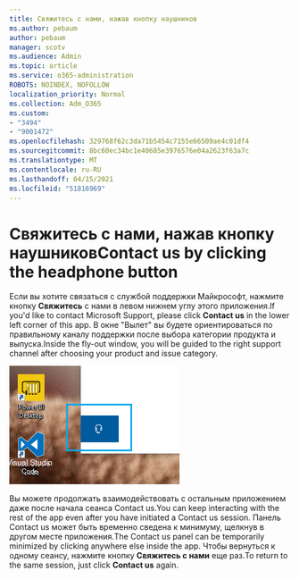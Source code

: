 ```yaml
---
title: Свяжитесь с нами, нажав кнопку наушников
ms.author: pebaum
author: pebaum
manager: scotv
ms.audience: Admin
ms.topic: article
ms.service: o365-administration
ROBOTS: NOINDEX, NOFOLLOW
localization_priority: Normal
ms.collection: Adm_O365
ms.custom:
- "3494"
- "9001472"
ms.openlocfilehash: 329768f62c3da71b5454c7155e66509ae4c01df4
ms.sourcegitcommit: 8bc60ec34bc1e40685e3976576e04a2623f63a7c
ms.translationtype: MT
ms.contentlocale: ru-RU
ms.lasthandoff: 04/15/2021
ms.locfileid: "51816969"
---
```

# <a name="contact-us-by-clicking-the-headphone-button"></a><span data-ttu-id="5ff8f-102">Свяжитесь с нами, нажав кнопку наушников</span><span class="sxs-lookup"><span data-stu-id="5ff8f-102">Contact us by clicking the headphone button</span></span>

<span data-ttu-id="5ff8f-103">Если вы хотите связаться с службой поддержки Майкрософт, нажмите кнопку **Свяжитесь** с нами в левом нижнем углу этого приложения.</span><span class="sxs-lookup"><span data-stu-id="5ff8f-103">If you'd like to contact Microsoft Support, please click **Contact us** in the lower left corner of this app.</span></span> <span data-ttu-id="5ff8f-104">В окне "Вылет" вы будете ориентироваться по правильному каналу поддержки после выбора категории продукта и выпуска.</span><span class="sxs-lookup"><span data-stu-id="5ff8f-104">Inside the fly-out window, you will be guided to the right support channel after choosing your product and issue category.</span></span>

![Свяжитесь с нами, щелкнув значок наушников.](media/contact-us-headphone-icon.png)

<span data-ttu-id="5ff8f-106">Вы можете продолжать взаимодействовать с остальным приложением даже после начала сеанса Contact us.</span><span class="sxs-lookup"><span data-stu-id="5ff8f-106">You can keep interacting with the rest of the app even after you have initiated a Contact us session.</span></span> <span data-ttu-id="5ff8f-107">Панель Contact us может быть временно сведена к минимуму, щелкнув в другом месте приложения.</span><span class="sxs-lookup"><span data-stu-id="5ff8f-107">The Contact us panel can be temporarily minimized by clicking anywhere else inside the app.</span></span> <span data-ttu-id="5ff8f-108">Чтобы вернуться к одному сеансу, нажмите кнопку **Свяжитесь с нами** еще раз.</span><span class="sxs-lookup"><span data-stu-id="5ff8f-108">To return to the same session, just click **Contact us** again.</span></span>

